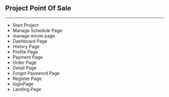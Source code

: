 ## Project Point Of Sale

---

- Start Project
- Manage Schedule Page
- manage movie page
- Dashboard Page
- History Page
- Profile Page
- Payment Page
- Order Page
- Detail Page
- Forgot Password Page
- Register Page
- loginPage
- Landing Page
